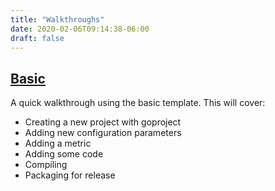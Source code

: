 ```yaml
---
title: "Walkthroughs"
date: 2020-02-06T09:14:38-06:00
draft: false
---
```


## [Basic](./basic)

A quick walkthrough using the basic template. This will cover:

* Creating a new project with goproject
* Adding new configuration parameters
* Adding a metric
* Adding some code
* Compiling
* Packaging for release